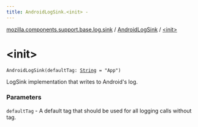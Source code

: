 ```yaml
---
title: AndroidLogSink.<init> - 
---
```


[mozilla.components.support.base.log.sink](../index.html) / [AndroidLogSink](index.html) / [&lt;init&gt;](./-init-.html)

# &lt;init&gt;

`AndroidLogSink(defaultTag: `[`String`](https://kotlinlang.org/api/latest/jvm/stdlib/kotlin/-string/index.html)` = "App")`

LogSink implementation that writes to Android's log.

### Parameters

`defaultTag` - A default tag that should be used for all logging calls without tag.